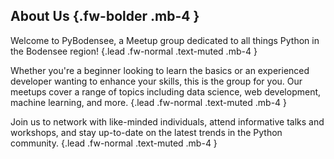 ## About Us {.fw-bolder .mb-4 }

Welcome to PyBodensee, a Meetup group dedicated to all things Python in the Bodensee region!
{.lead .fw-normal .text-muted .mb-4 }

Whether you're a beginner looking to learn the basics or an experienced developer wanting to enhance your skills, this is the group for you. Our meetups cover a range of topics including data science, web development, machine learning, and more.
{.lead .fw-normal .text-muted .mb-4 }

Join us to network with like-minded individuals, attend informative talks and workshops, and stay up-to-date on the latest trends in the Python community.
{.lead .fw-normal .text-muted .mb-4 }
